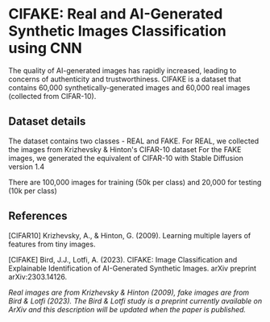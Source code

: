 # CIFAKE: Real and AI-Generated Synthetic Images Classification using CNN

The quality of AI-generated images has rapidly increased, leading to concerns of authenticity and trustworthiness. CIFAKE is a dataset that contains 60,000 synthetically-generated images and 60,000 real images (collected from CIFAR-10).

## Dataset details
The dataset contains two classes - REAL and FAKE.
For REAL, we collected the images from Krizhevsky & Hinton's CIFAR-10 dataset
For the FAKE images, we generated the equivalent of CIFAR-10 with Stable Diffusion version 1.4

There are 100,000 images for training (50k per class) and 20,000 for testing (10k per class)

## References
[CIFAR10] Krizhevsky, A., & Hinton, G. (2009). Learning multiple layers of features from tiny images.

[CIFAKE] Bird, J.J., Lotfi, A. (2023). CIFAKE: Image Classification and Explainable Identification of AI-Generated Synthetic Images. arXiv preprint arXiv:2303.14126.

*Real images are from Krizhevsky & Hinton (2009), fake images are from Bird & Lotfi (2023). The Bird & Lotfi study is a preprint currently available on ArXiv and this description will be updated when the paper is published.*